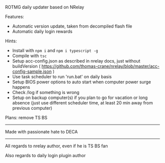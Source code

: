 ROTMG daily updater based on NRelay

Features:

* Automatic version update, taken from decompiled flash file
* Automatic daily login rewards


Hints:
* Install with `npm i` and `npm i typescript -g`
* Compile with `tsc`
* Setup acc-config.json as described in nrelay docs, just without buildVersion ( https://github.com/thomas-crane/nrelay/blob/master/acc-config-sample.json )
* Use task scheduler to run 'run.bat' on daily basis
* Setup BIOS power options to auto start when computer power surge happens
* Check /log if something is wrong
* Setup on backup computer(s) if you plan to go for vacation or long absence (just use different scheduler time, at least 20 min away from previous computer)

Plans:
remove TS BS


***
Made with passionate hate to DECA


***
All regards to nrelay author, even if he is TS BS fan

Also regards to daily login plugin author
